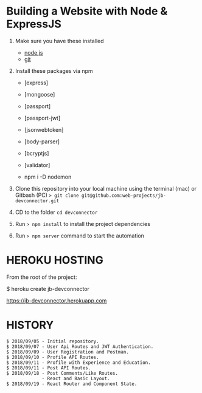 # Building a Website with Node & ExpressJS

1. Make sure you have these installed

   - [node.js](http://nodejs.org/)
   - [git](http://git-scm.com/)

2. Install these packages via npm

   - [express]
   - [mongoose]
   - [passport]
   - [passport-jwt]
   - [jsonwebtoken]
   - [body-parser]
   - [bcryptjs]
   - [validator]

   - npm i -D nodemon

3. Clone this repository into your local machine using the terminal (mac) or Gitbash (PC) `> git clone git@github.com:web-projects/jb-devconnector.git`
4. CD to the folder `cd devconnector`
5. Run `> npm install` to install the project dependencies
6. Run `> npm server` command to start the automation

# HEROKU HOSTING

From the root of the project:

$ heroku create jb-devconnector

https://jb-devconnector.herokuapp.com

# HISTORY

    $ 2018/09/05 - Initial repository.
    $ 2018/09/07 - User Api Routes and JWT Authentication.
    $ 2018/09/09 - User Registration and Postman.
    $ 2018/09/10 - Profile API Routes.
    $ 2018/09/11 - Profile with Experience and Education.
    $ 2018/09/11 - Post API Routes.
    $ 2018/09/18 - Post Comments/Like Routes.
                 - React and Basic Layout.
    $ 2018/09/19 - React Router and Component State.
